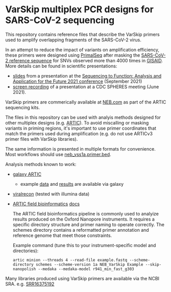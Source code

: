# VarSkip multiplex PCR designs for SARS-CoV-2 sequencing

This repository contains reference files that describe the VarSkip primers used to amplify overlapping fragments of the SARS-CoV-2 virus.

In an attempt to reduce the impact of variants on amplification efficiency, these primers were designed using [PrimalSeq][1] after masking the [SARS-CoV-2 reference sequence][2] for SNVs observed more than 4000 times in [GISAID][3].
More details can be found in scientific presentations:
 -  [slides](https://slides.com/bwlang/varskip-sequencing-sfaf-2021-09-28) from a presentation at the [Sequencing to Function: Analysis and Application for the Future 2021 conference](http://sfafmeeting.org/index.html) (September 2021) 
 -  [screen recording](https://www.youtube.com/watch?v=4T6BF6F3-9w&t=2339s) of a presentation at a CDC SPHERES meeting (June 2021).

VarSkip primers are commerically available at [NEB.com](https://www.neb.com/applications/ngs-sample-prep-and-target-enrichment/nebnext-artic-products-for-sars-cov-2-sequencing) as part of the ARTIC sequencing kits.

The files in this repository can be used with analyis methods designed for other multiplex designs (e.g. [ARTIC](https://artic.network/ncov-2019)). To avoid miscalling or masking variants in priming regions, it's important to use primer coordinates that match the primers used during amplification (e.g. do not use ARTICv3 primer files with VarSkip libraries).

The same information is presented in multiple formats for convenience. Most workflows should use [neb_vss1a.primer.bed](https://github.com/nebiolabs/VarSkip/blob/main/neb_vss1a.primer.bed).  

Analysis methods known to work:
 - [galaxy ARTIC](https://usegalaxy.eu/u/sars-cov2-bot/w/covid-19-variation-analysis-on-artic-pe-data-3)
   - example [data](https://usegalaxy.eu/u/brad_langhorst/h/varskip-short-test-data) and [results](https://usegalaxy.eu/u/brad_langhorst/h/varskip-example-data---ivar-workflow-results) are available via galaxy
 - [viralrecon](https://nf-co.re/viralrecon) (tested with illumina data)
 - [ARTIC field bioinformatics](https://github.com/artic-network/fieldbioinformatics) [docs](https://artic.readthedocs.io/en/latest/?badge=latest)

   The ARTIC field bioinformatics pipeline is commonly used to analyize results produced on the Oxford Nanopore instruments. It requires a specific directory structure and primer naming to operate correctly. The schemes directory contains a reformatted primer annotation and reference genome that meet those constraints.

   Example command (tune this to your instrument-specific model and directories):

   `artic minion --threads 4 --read-file example.fastq --scheme-directory schemes --scheme-version 1a NEB_VarSkip Example --skip-nanopolish --medaka --medaka-model r941_min_fast_g303`

Many libraries produced using VarSkip primers are available via the NCBI SRA. e.g. [SRR16375192](https://trace.ncbi.nlm.nih.gov/Traces/sra/?run=SRR16375192)

[1]: <https://dx.doi.org/10.1186/s13059-018-1618-7> "PrimalSeq"
[2]: <https://www.ncbi.nlm.nih.gov/nuccore/MN908947> "MN908947.3"
[3]: <http://doi.org/10.17616/R3Q59F> "GISAID"
